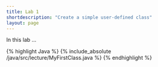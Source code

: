 ```yaml
---
title: Lab 1
shortdescription: "Create a simple user-defined class"
layout: page
---
```



In this lab ...

{% highlight Java %}
{% include_absolute /java/src/lecture/MyFirstClass.java %}
{% endhighlight %}
